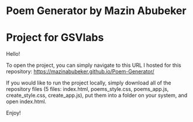 # Poem Generator by Mazin Abubeker
# Project for GSVlabs

Hello!

To open the project, you can simply navigate to this URL I hosted for this repository:
https://mazinabubeker.github.io/Poem-Generator/

If you would like to run the project locally, simply download all of the repository files (5 files: index.html, poems_style.css, poems_app.js, create_style.css, create_app.js), put them into a folder on your system, and open index.html.

Enjoy!

